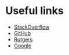 Useful links
============

- [StackOverflow](www.stackoverflow.com)
- [GitHub](www.github.com)
- [Rutgers](www.rutgers.edu)
- [Google](www.google.com)
